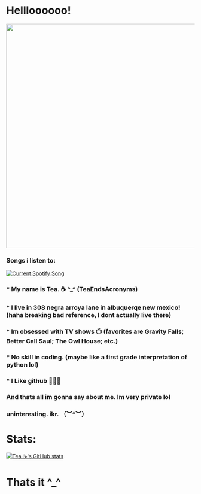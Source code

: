 
# Hellloooooo!


<div id="header" align="center">
  <img src="https://user-images.githubusercontent.com/123305689/235318702-0b1aa85c-46cf-413e-bea0-a00fce48954f.gif" width="600"/>
</div>



### Songs i listen to:


<a href="https://github.com/tthn0/Spotify-Readme">
  <img src="https://teasongs.vercel.app/api?rainbow=true&theme=dark&spin=true" alt="Current Spotify Song">
</a>



### * My name is Tea. ☕ ^_^ (TeaEndsAcronyms)

### * I live in 308 negra arroya lane in albuquerqe new mexico! (haha breaking bad reference, **I dont actually live there**)

### * Im obsessed with TV shows 📺 (favorites are Gravity Falls; Better Call Saul; The Owl House; etc.)

### * No skill in coding. (maybe like a first grade interpretation of python  lol)

### * I Like github 🤯🤯🤯

### **And thats all im gonna say about me. Im very private lol**

### uninteresting. ikr. （︶^︶）


# Stats:

[![Tea ☕'s GitHub stats](https://github-readme-stats.vercel.app/api?username=TeaEndsAcronyms&show_icons=true&theme=dracula)](https://github.com/anuraghazra/github-readme-stats)



# Thats it ^_^

<!--
**TeaEndsAcronyms/TeaEndsAcronyms** is a ✨ _special_ ✨ repository because its `README.md` (this file) appears on your GitHub profile.


